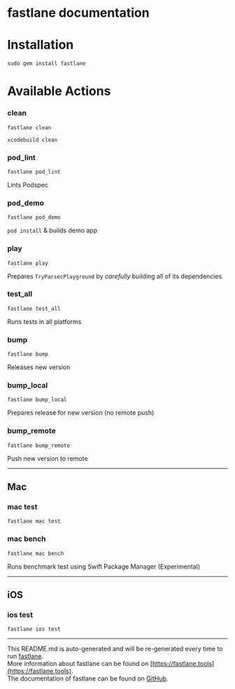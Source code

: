 fastlane documentation
================
# Installation
```
sudo gem install fastlane
```
# Available Actions
### clean
```
fastlane clean
```
`xcodebuild clean`
### pod_lint
```
fastlane pod_lint
```
Lints Podspec
### pod_demo
```
fastlane pod_demo
```
`pod install` & builds demo app
### play
```
fastlane play
```
Prepares `TryParsecPlayground` by _carefully_ building all of its dependencies
### test_all
```
fastlane test_all
```
Runs tests in all platforms
### bump
```
fastlane bump
```
Releases new version
### bump_local
```
fastlane bump_local
```
Prepares release for new version (no remote push)
### bump_remote
```
fastlane bump_remote
```
Push new version to remote

----

## Mac
### mac test
```
fastlane mac test
```

### mac bench
```
fastlane mac bench
```
Runs benchmark test using Swift Package Manager (Experimental)

----

## iOS
### ios test
```
fastlane ios test
```


----

This README.md is auto-generated and will be re-generated every time to run [fastlane](https://fastlane.tools).  
More information about fastlane can be found on [https://fastlane.tools](https://fastlane.tools).  
The documentation of fastlane can be found on [GitHub](https://github.com/fastlane/fastlane).